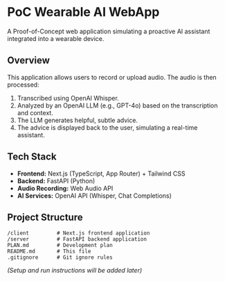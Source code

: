 # PoC Wearable AI WebApp

A Proof-of-Concept web application simulating a proactive AI assistant integrated into a wearable device.

## Overview

This application allows users to record or upload audio. The audio is then processed:

1.  Transcribed using OpenAI Whisper.
2.  Analyzed by an OpenAI LLM (e.g., GPT-4o) based on the transcription and context.
3.  The LLM generates helpful, subtle advice.
4.  The advice is displayed back to the user, simulating a real-time assistant.

## Tech Stack

*   **Frontend:** Next.js (TypeScript, App Router) + Tailwind CSS
*   **Backend:** FastAPI (Python)
*   **Audio Recording:** Web Audio API
*   **AI Services:** OpenAI API (Whisper, Chat Completions)

## Project Structure

```
/client         # Next.js frontend application
/server         # FastAPI backend application
PLAN.md         # Development plan
README.md       # This file
.gitignore      # Git ignore rules
```

*(Setup and run instructions will be added later)*
